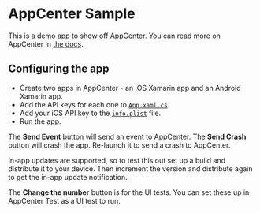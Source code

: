 # AppCenter Sample

This is a demo app to show off [AppCenter](https://appcenter.ms/?WT.mc_id=appcenter-github-jabenn).
You can read more on AppCenter in [the docs](aka.ms/AppCtr).

## Configuring the app

* Create two apps in AppCenter - an iOS Xamarin app and an Android Xamarin app.
* Add the API keys for each one to [`App.xaml.cs`](./AppCenterSample/App.xaml.cs).
* Add your iOS API key to the [`info.plist`](./AppCenterSample.iOS/Info.plist) file.
* Run the app.

The __Send Event__ button will send an event to AppCenter.
The __Send Crash__ button will crash the app. Re-launch it to send a crash to AppCenter.

In-app updates are supported, so to test this out set up a build and distribute it to your device. Then increment the version and distribute again to get the in-app update notification.

The __Change the number__ button is for the UI tests. You can set these up in AppCenter Test as a UI test to run.
